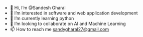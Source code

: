 - 👋 Hi, I’m @Sandesh Gharal
- 👀 I’m interested in software and web application development
- 🌱 I’m currently learning python
- 💞️ I’m looking to collaborate on AI and Machine Learning
- 📫 How to reach me sandygharal27@gmail.com

<!---
SandyJetGitHub/SandyJetGitHub is a ✨ special ✨ repository because its `README.md` (this file) appears on your GitHub profile.
You can click the Preview link to take a look at your changes.
--->
